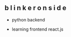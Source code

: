 b l i n k e r o n s i d e 
-------
* python backend

* learning frontend react.js



<!---
Blinkeronside/Blinkeronside is a ✨ special ✨ repository because its `README.md` (this file) appears on your GitHub profile.
You can click the Preview link to take a look at your changes.
--->
